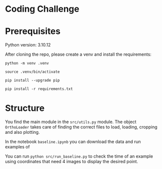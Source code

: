 # Coding Challenge

# Prerequisites

Python version: 3.10.12

After cloning the repo, please create a venv and install the requirements:

`python -m venv .venv`

`source .venv/bin/activate`

`pip install --upgrade pip`

`pip install -r requirements.txt`


# Structure
You find the main module in the `src/utils.py` module. The object `OrthoLoader` takes care of 
finding the correct files to load, loading, cropping and also plotting.

In the notebook `baseline.ipynb` you can download the data and run examples of 

You can run `python src/run_baseline.py` to check the time of an example using coordinates that need 4 images
to display the desired point.
